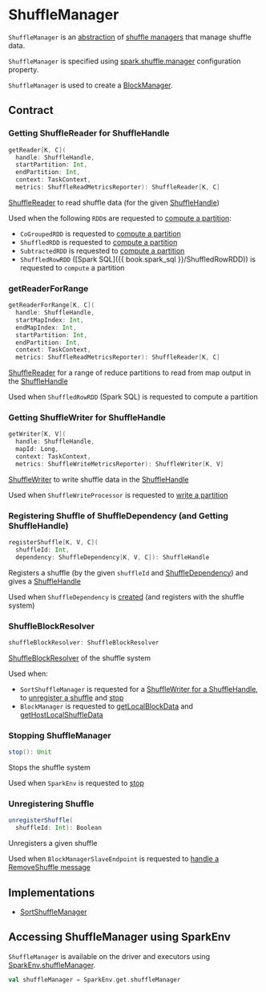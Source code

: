 # ShuffleManager

`ShuffleManager` is an [abstraction](#contract) of [shuffle managers](#implementations) that manage shuffle data.

`ShuffleManager` is specified using [spark.shuffle.manager](../configuration-properties.md#spark.shuffle.manager) configuration property.

`ShuffleManager` is used to create a [BlockManager](../storage/BlockManager.md#shuffleManager).

## Contract

### <span id="getReader"> Getting ShuffleReader for ShuffleHandle

```scala
getReader[K, C](
  handle: ShuffleHandle,
  startPartition: Int,
  endPartition: Int,
  context: TaskContext,
  metrics: ShuffleReadMetricsReporter): ShuffleReader[K, C]
```

[ShuffleReader](ShuffleReader.md) to read shuffle data (for the given [ShuffleHandle](ShuffleHandle.md))

Used when the following `RDD`s are requested to [compute a partition](../rdd/RDD.md#compute):

* `CoGroupedRDD` is requested to [compute a partition](../rdd/CoGroupedRDD.md#compute)
* `ShuffledRDD` is requested to [compute a partition](../rdd/ShuffledRDD.md#compute)
* `SubtractedRDD` is requested to [compute a partition](../rdd/SubtractedRDD.md#compute)
* `ShuffledRowRDD` ([Spark SQL]({{ book.spark_sql }}/ShuffledRowRDD)) is requested to `compute` a partition

### <span id="getReaderForRange"> getReaderForRange

```scala
getReaderForRange[K, C](
  handle: ShuffleHandle,
  startMapIndex: Int,
  endMapIndex: Int,
  startPartition: Int,
  endPartition: Int,
  context: TaskContext,
  metrics: ShuffleReadMetricsReporter): ShuffleReader[K, C]
```

[ShuffleReader](ShuffleReader.md) for a range of reduce partitions to read from map output in the [ShuffleHandle](ShuffleHandle.md)

Used when `ShuffledRowRDD` (Spark SQL) is requested to compute a partition

### <span id="getWriter"> Getting ShuffleWriter for ShuffleHandle

```scala
getWriter[K, V](
  handle: ShuffleHandle,
  mapId: Long,
  context: TaskContext,
  metrics: ShuffleWriteMetricsReporter): ShuffleWriter[K, V]
```

[ShuffleWriter](ShuffleWriter.md) to write shuffle data in the [ShuffleHandle](ShuffleHandle.md)

Used when `ShuffleWriteProcessor` is requested to [write a partition](ShuffleWriteProcessor.md#write)

### <span id="registerShuffle"> Registering Shuffle of ShuffleDependency (and Getting ShuffleHandle)

```scala
registerShuffle[K, V, C](
  shuffleId: Int,
  dependency: ShuffleDependency[K, V, C]): ShuffleHandle
```

Registers a shuffle (by the given `shuffleId` and [ShuffleDependency](../rdd/ShuffleDependency.md)) and gives a [ShuffleHandle](ShuffleHandle.md)

Used when `ShuffleDependency` is [created](../rdd/ShuffleDependency.md#shuffleHandle) (and registers with the shuffle system)

### <span id="shuffleBlockResolver"> ShuffleBlockResolver

```scala
shuffleBlockResolver: ShuffleBlockResolver
```

[ShuffleBlockResolver](ShuffleBlockResolver.md) of the shuffle system

Used when:

* `SortShuffleManager` is requested for a [ShuffleWriter for a ShuffleHandle](SortShuffleManager.md#getWriter), to [unregister a shuffle](SortShuffleManager.md#unregisterShuffle) and [stop](SortShuffleManager.md#stop)
* `BlockManager` is requested to [getLocalBlockData](../storage/BlockManager.md#getLocalBlockData) and [getHostLocalShuffleData](../storage/BlockManager.md#getHostLocalShuffleData)

### <span id="stop"> Stopping ShuffleManager

```scala
stop(): Unit
```

Stops the shuffle system

Used when `SparkEnv` is requested to [stop](../SparkEnv.md#stop)

### <span id="unregisterShuffle"> Unregistering Shuffle

```scala
unregisterShuffle(
  shuffleId: Int): Boolean
```

Unregisters a given shuffle

Used when `BlockManagerSlaveEndpoint` is requested to [handle a RemoveShuffle message](../storage/BlockManagerSlaveEndpoint.md#RemoveShuffle)

## Implementations

* [SortShuffleManager](SortShuffleManager.md)

## <span id="SparkEnv"> Accessing ShuffleManager using SparkEnv

`ShuffleManager` is available on the driver and executors using [SparkEnv.shuffleManager](../SparkEnv.md#shuffleManager).

```scala
val shuffleManager = SparkEnv.get.shuffleManager
```
